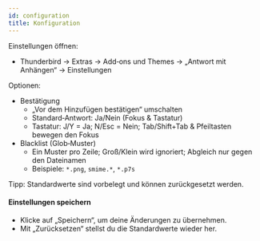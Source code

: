 ```yaml
---
id: configuration
title: Konfiguration
---
```


Einstellungen öffnen:

- Thunderbird → Extras → Add‑ons und Themes → „Antwort mit Anhängen“ → Einstellungen

Optionen:

- Bestätigung
  - „Vor dem Hinzufügen bestätigen“ umschalten
  - Standard‑Antwort: Ja/Nein (Fokus & Tastatur)
  - Tastatur: J/Y = Ja; N/Esc = Nein; Tab/Shift+Tab & Pfeiltasten bewegen den Fokus
- Blacklist (Glob‑Muster)
  - Ein Muster pro Zeile; Groß/Klein wird ignoriert; Abgleich nur gegen den Dateinamen
  - Beispiele: `*.png`, `smime.*`, `*.p7s`

Tipp: Standardwerte sind vorbelegt und können zurückgesetzt werden.

#### Einstellungen speichern

- Klicke auf „Speichern“, um deine Änderungen zu übernehmen.
- Mit „Zurücksetzen“ stellst du die Standardwerte wieder her.
